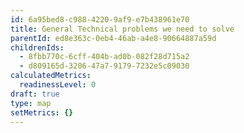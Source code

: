 ```yaml
---
id: 6a95bed8-c988-4220-9af9-e7b438961e70
title: General Technical problems we need to solve
parentId: ed8e363c-0eb4-46ab-a4e8-90664887a59d
childrenIds:
  - 8fbb770c-6cff-404b-ad0b-082f28d715a2
  - d809165d-3206-47a7-9179-7232e5c09030
calculatedMetrics:
  readinessLevel: 0
draft: true
type: map
setMetrics: {}
---
```

